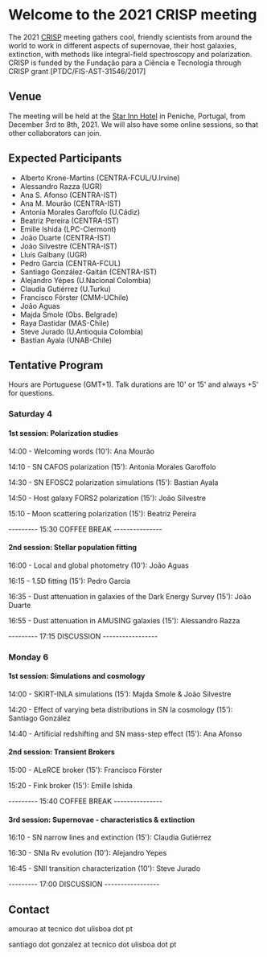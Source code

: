 # Welcome to the 2021 CRISP meeting

The 2021 [CRISP](https://sn-crisp.github.io/CRISP/) meeting gathers cool, friendly scientists from around the world to work in different aspects of supernovae, their host galaxies, extinction, with methods like integral-field spectroscopy and polarization. CRISP is funded by the Fundação para a
Ciência e Tecnologia through CRISP grant [PTDC/FIS-AST-31546/2017]

## Venue

The meeting will be held at the [Star Inn Hotel](https://www.hotelstarinn.com/peniche/) in Peniche, Portugal, from December 3rd to 8th, 2021. We will also have some online sessions, so that other collaborators can join.

## Expected Participants 
- Alberto Krone-Martins (CENTRA-FCUL/U.Irvine)
- Alessandro Razza (UGR)
- Ana S. Afonso (CENTRA-IST)
- Ana M. Mourão (CENTRA-IST)
- Antonia Morales Garoffolo (U.Cádiz)
- Beatriz Pereira (CENTRA-IST)
- Emille Ishida (LPC-Clermont)
- João Duarte (CENTRA-IST)
- João Silvestre (CENTRA-IST)
- Lluís Galbany (UGR)
- Pedro Garcia (CENTRA-FCUL)
- Santiago González-Gaitán (CENTRA-IST)
- Alejandro Yépes (U.Nacional Colombia)
- Claudia Gutiérrez (U.Turku)
- Francisco Förster (CMM-UChile)
- João Aguas
- Majda Smole (Obs. Belgrade)
- Raya Dastidar (MAS-Chile)
- Steve Jurado (U.Antioquia Colombia)
- Bastian Ayala (UNAB-Chile)

## Tentative Program
Hours are Portuguese (GMT+1). Talk durations are 10' or 15' and always +5' for questions. 

### Saturday 4 

#### 1st session: Polarization studies

14:00 - Welcoming words (10'): Ana Mourão

14:10 - SN CAFOS polarization (15'): Antonia Morales Garoffolo

14:30 - SN EFOSC2 polarization simulations (15'): Bastian Ayala

14:50 - Host galaxy FORS2 polarization (15'): João Silvestre

15:10 - Moon scattering polarization (15'): Beatriz Pereira

--------- 15:30  COFFEE BREAK ---------------

#### 2nd session: Stellar population fitting

16:00 - Local and global photometry (10'): João Aguas

16:15 - 1.5D fitting (15'): Pedro Garcia

16:35 - Dust attenuation in galaxies of the Dark Energy Survey (15'): João Duarte

16:55 - Dust attenuation in AMUSING galaxies (15'): Alessandro Razza

--------- 17:15 DISCUSSION -----------------


### Monday 6 

#### 1st session: Simulations and cosmology

14:00 - SKIRT-INLA simulations (15'): Majda Smole & João Silvestre

14:20 - Effect of varying beta distributions in SN Ia cosmology (15'): Santiago González

14:40 - Artificial redshifting and SN mass-step effect (15'): Ana Afonso

#### 2nd session: Transient Brokers

15:00 - ALeRCE broker (15'): Francisco Förster

15:20 - Fink broker (15'): Emille Ishida

--------- 15:40  COFFEE BREAK ---------------

#### 3rd session: Supernovae - characteristics & extinction

16:10 - SN narrow lines and extinction (15'): Claudia Gutiérrez

16:30 - SNIa Rv evolution (10'): Alejandro Yepes

16:45 - SNII transition characterization (10'): Steve Jurado

--------- 17:00 DISCUSSION -----------------



## Contact

amourao at tecnico dot ulisboa dot pt

santiago dot gonzalez at tecnico dot ulisboa dot pt
